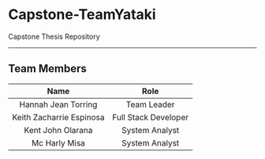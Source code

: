 # Capstone-TeamYataki
Capstone Thesis Repository 

------------------------------------------------------

## Team Members 
| Name | Role | 
|:----:|:----:|
|Hannah Jean Torring|Team Leader|
|Keith Zacharrie Espinosa|Full Stack Developer|
|Kent John Olarana|System Analyst|
|Mc Harly Misa|System Analyst|
